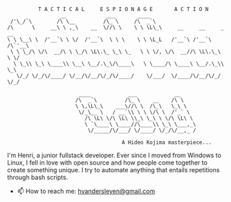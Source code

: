 ```
          T A C T I C A L     E S P I O N A G E       A C T I O N           
                 __             ___       ____                             
 /'\_/`\        /\ \__         /\_ \     /\  _`\                           
/\      \     __\ \ ,_\    __  \//\ \    \ \ \L\_\     __     __     _ __  
\ \ \__\ \  /'__`\ \ \/  /'__`\  \ \ \    \ \ \L_L   /'__`\ /'__`\  /\`'__\
 \ \ \_/\ \/\  __/\ \ \_/\ \L\.\_ \_\ \_   \ \ \/, \/\  __//\ \L\.\_\ \ \/ 
  \ \_\\ \_\ \____\\ \__\ \__/.\_\/\____\   \ \____/\ \____\ \__/.\_\\ \_\ 
   \/_/ \/_/\/____/ \/__/\/__/\/_/\/____/    \/___/  \/____/\/__/\/_/ \/_/ 
                                                                           
                       ____            ___            __     
                      /\  _`\         /\_ \    __    /\ \    
                      \ \,\L\_\    ___\//\ \  /\_\   \_\ \   
                       \/_\__ \   / __`\\ \ \ \/\ \  /'_` \  
                         /\ \L\ \/\ \L\ \\_\ \_\ \ \/\ \L\ \ 
                         \ `\____\ \____//\____\\ \_\ \___,_\
                          \/_____/\/___/ \/____/ \/_/\/__,_ /
 
                                     A Hideo Kojima masterpiece...
```
I'm Henri, a junior fullstack developer. Ever since I moved from Windows to Linux, I  fell in love with open source and how people come together to create something unique. I try to automate anything that entails repetitions through bash scripts.


- 📫 How to reach me: hvandersleyen@gmail.com
